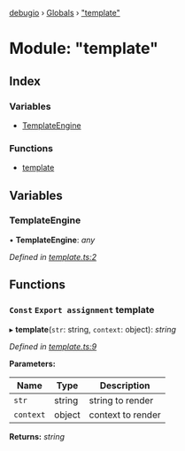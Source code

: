 [debugio](../README.md) › [Globals](../globals.md) › ["template"](_template_.md)

# Module: "template"

## Index

### Variables

* [TemplateEngine](_template_.md#templateengine)

### Functions

* [template](_template_.md#const-export-assignment-template)

## Variables

###  TemplateEngine

• **TemplateEngine**: *any*

*Defined in [template.ts:2](https://github.com/kislball/debugio/blob/582b93c/src/template.ts#L2)*

## Functions

### `Const` `Export assignment` template

▸ **template**(`str`: string, `context`: object): *string*

*Defined in [template.ts:9](https://github.com/kislball/debugio/blob/582b93c/src/template.ts#L9)*

**Parameters:**

Name | Type | Description |
------ | ------ | ------ |
`str` | string | string to render |
`context` | object | context to render  |

**Returns:** *string*
